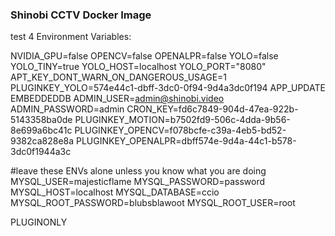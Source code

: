### Shinobi CCTV Docker Image
test 4
Environment Variables:

NVIDIA_GPU=false
OPENCV=false
OPENALPR=false
YOLO=false
YOLO_TINY=true
YOLO_HOST=localhost
YOLO_PORT="8080"
APT_KEY_DONT_WARN_ON_DANGEROUS_USAGE=1
PLUGINKEY_YOLO=574e44c1-dbff-3dc0-0f94-9d4a3dc0f194
APP_UPDATE
EMBEDDEDDB
ADMIN_USER=admin@shinobi.video
ADMIN_PASSWORD=admin
CRON_KEY=fd6c7849-904d-47ea-922b-5143358ba0de
PLUGINKEY_MOTION=b7502fd9-506c-4dda-9b56-8e699a6bc41c
PLUGINKEY_OPENCV=f078bcfe-c39a-4eb5-bd52-9382ca828e8a
PLUGINKEY_OPENALPR=dbff574e-9d4a-44c1-b578-3dc0f1944a3c

#leave these ENVs alone unless you know what you are doing
MYSQL_USER=majesticflame
MYSQL_PASSWORD=password
MYSQL_HOST=localhost
MYSQL_DATABASE=ccio
MYSQL_ROOT_PASSWORD=blubsblawoot
MYSQL_ROOT_USER=root

PLUGINONLY